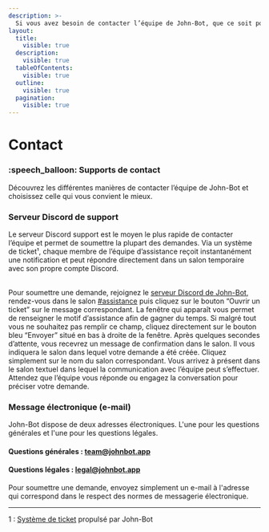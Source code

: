 ```yaml
---
description: >-
  Si vous avez besoin de contacter l’équipe de John-Bot, que ce soit pour une question légale, une demande de support, ou tout autre demande notre équipe est là pour vous.
layout:
  title:
    visible: true
  description:
    visible: true
  tableOfContents:
    visible: true
  outline:
    visible: true
  pagination:
    visible: true
---
```


# Contact

### :speech\_balloon: Supports de contact

Découvrez les différentes manières de contacter l’équipe de John-Bot et choisissez celle qui vous convient le mieux.

### Serveur Discord de support

Le serveur Discord support est le moyen le plus rapide de contacter l’équipe et permet de soumettre la plupart des demandes. Via un système de ticket¹, chaque membre de l’équipe d’assistance reçoit instantanément une notification et peut répondre directement dans un salon temporaire avec son propre compte Discord.

\
Pour soumettre une demande, rejoignez le [serveur Discord de John-Bot](https://discord.com/invite/YgRbfQ3Mkg), rendez-vous dans le salon [#assistance](https://discord.com/channels/959269961572962314/960211222211489903) puis cliquez sur le bouton “Ouvrir un ticket” sur le message correspondant. La fenêtre qui apparaît vous permet de renseigner le motif d’assistance afin de gagner du temps. Si malgré tout vous ne souhaitez pas remplir ce champ, cliquez directement sur le bouton bleu “Envoyer” situé en bas à droite de la fenêtre. Après quelques secondes d’attente, vous recevrez un message de confirmation dans le salon. Il vous indiquera le salon dans lequel votre demande a été créée. Cliquez simplement sur le nom du salon correspondant. Vous arrivez à présent dans le salon textuel dans lequel la communication avec l’équipe peut s’effectuer. Attendez que l’équipe vous réponde ou engagez la conversation pour préciser votre demande.

### Message électronique (e-mail)

John-Bot dispose de deux adresses électroniques. L'une pour les questions générales et l'une pour les questions légales.

#### Questions générales : [team@johnbot.app](mailto:team@johnbot.app)

#### Questions légales : [legal@johnbot.app](mailto:legal@johnbot.app)

Pour soumettre une demande, envoyez simplement un e-mail à l'adresse qui correspond dans le respect des normes de messagerie électronique.

---
1 : [Système de ticket](../fr/usage/configuration/tickets.md) propulsé par John-Bot